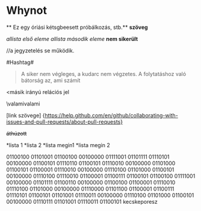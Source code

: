 # Whynot

** Ez egy óriási kétsgbeesett próbálkozás, stb.**
**szöveg**

*allista első eleme*
*allista második eleme* **nem sikerült**

//a jegyzetelés se működik.

#Hashtag#

>A siker nem végleges, a kudarc nem végzetes. A folytatáshoz való bátorság az, ami számít

<másik irányú relációs jel

\valamivalami

[link szövege] {https://help.github.com/en/github/collaborating-with-issues-and-pull-requests/about-pull-requests}

~~áthúzott~~

  *lista 1
  *lista 2
    *lista megin1
    *lista megin 2

01100100 01101001 01100100 00100000 01111001 01101111 01110101 00100000 01100101 01110110 01100101 01110010 00100000 01101000 01100101 01100001 01110010 00100000 01110100 01101000 01100101 00100000 01110100 01110010 01100001 01100111 01100101 01100100 01111001 00100000 01101111 01100110 00100000 01100100 01100001 01110010 01110100 01101000 00100000 01110000 01101100 01100001 01100111 01110101 01100101 01101001 01110011 00100000 01110100 01101000 01100101 00100000 01110111 01101001 01110011 01100101
kecskeporesz
